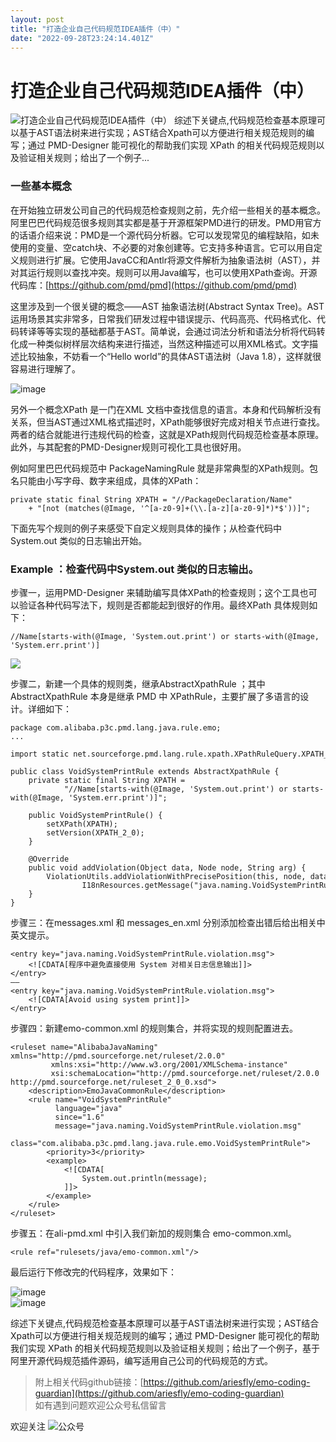 ```yaml
---
layout: post
title: "​打造企业自己代码规范IDEA插件（中）"
date: "2022-09-28T23:24:14.401Z"
---
```

​打造企业自己代码规范IDEA插件（中）
====================

![​打造企业自己代码规范IDEA插件（中）](https://img2022.cnblogs.com/blog/409098/202209/409098-20220928192030638-1528619311.png) 综述下关键点,代码规范检查基本原理可以基于AST语法树来进行实现；AST结合Xpath可以方便进行相关规范规则的编写；通过 PMD-Designer 能可视化的帮助我们实现 XPath 的相关代码规范规则以及验证相关规则；给出了一个例子...

### 一些基本概念

在开始独立研发公司自己的代码规范检查规则之前，先介绍一些相关的基本概念。阿里巴巴代码规范很多规则其实都是基于开源框架PMD进行的研发。PMD用官方的话语介绍来说：PMD是一个源代码分析器。它可以发现常见的编程缺陷，如未使用的变量、空catch块、不必要的对象创建等。它支持多种语言。它可以用自定义规则进行扩展。它使用JavaCC和Antlr将源文件解析为抽象语法树（AST），并对其运行规则以查找冲突。规则可以用Java编写，也可以使用XPath查询。开源代码库：[https://github.com/pmd/pmd](https://github.com/pmd/pmd)  
  
这里涉及到一个很关键的概念——AST 抽象语法树(Abstract Syntax Tree)。AST运用场景其实非常多，日常我们研发过程中错误提示、代码高亮、代码格式化、代码转译等等实现的基础都基于AST。简单说，会通过词法分析和语法分析将代码转化成一种类似树样层次结构来进行描述，当然这种描述可以用XML格式。文字描述比较抽象，不妨看一个“Hello world”的具体AST语法树（Java 1.8），这样就很容易进行理解了。  
  
![image](https://img2022.cnblogs.com/blog/409098/202209/409098-20220928190842561-1778782354.png)  
  
另外一个概念XPath 是一门在XML 文档中查找信息的语言。本身和代码解析没有关系，但当AST通过XML格式描述时，XPath能够很好完成对相关节点进行查找。两者的结合就能进行违规代码的检查，这就是XPath规则代码规范检查基本原理。此外，与其配套的PMD-Designer规则可视化工具也很好用。  
  
例如阿里巴巴代码规范中 PackageNamingRule 就是非常典型的XPath规则。包名只能由小写字母、数字来组成，具体的XPath：  

    private static final String XPATH = "//PackageDeclaration/Name"
        + "[not (matches(@Image, '^[a-z0-9]+(\\.[a-z][a-z0-9]*)*$'))]";
    

下面先写个规则的例子来感受下自定义规则具体的操作；从检查代码中System.out 类似的日志输出开始。  

### Example ：检查代码中System.out 类似的日志输出。

步骤一，运用PMD-Designer 来辅助编写具体XPath的检查规则；这个工具也可以验证各种代码写法下，规则是否都能起到很好的作用。最终XPath 具体规则如下：  

    //Name[starts-with(@Image, 'System.out.print') or starts-with(@Image, 'System.err.print')]
    

![](https://img2022.cnblogs.com/blog/409098/202209/409098-20220928192349703-1207154219.png)

步骤二，新建一个具体的规则类，继承AbstractXpathRule ；其中AbstractXpathRule 本身是继承 PMD 中 XPathRule，主要扩展了多语言的设计。详细如下：  

    package com.alibaba.p3c.pmd.lang.java.rule.emo;  
    ...
    
    import static net.sourceforge.pmd.lang.rule.xpath.XPathRuleQuery.XPATH_2_0;  
      
    public class VoidSystemPrintRule extends AbstractXpathRule {  
        private static final String XPATH =  
                "//Name[starts-with(@Image, 'System.out.print') or starts-with(@Image, 'System.err.print')]";  
      
        public VoidSystemPrintRule() {  
            setXPath(XPATH);  
            setVersion(XPATH_2_0);  
        }  
      
        @Override  
        public void addViolation(Object data, Node node, String arg) {  
            ViolationUtils.addViolationWithPrecisePosition(this, node, data,  
                    I18nResources.getMessage("java.naming.VoidSystemPrintRule.violation.msg", node.getImage()));  
        }  
    }  
    

步骤三：在messages.xml 和 messages\_en.xml 分别添加检查出错后给出相关中英文提示。  

    <entry key="java.naming.VoidSystemPrintRule.violation.msg">
        <![CDATA[程序中避免直接使用 System 对相关日志信息输出]]>
    </entry>
    ——
    <entry key="java.naming.VoidSystemPrintRule.violation.msg">
        <![CDATA[Avoid using system print]]>
    </entry>
    

步骤四：新建emo-common.xml 的规则集合，并将实现的规则配置进去。  

    <ruleset name="AlibabaJavaNaming" xmlns="http://pmd.sourceforge.net/ruleset/2.0.0"
             xmlns:xsi="http://www.w3.org/2001/XMLSchema-instance"
             xsi:schemaLocation="http://pmd.sourceforge.net/ruleset/2.0.0 http://pmd.sourceforge.net/ruleset_2_0_0.xsd">
        <description>EmoJavaCommonRule</description>
        <rule name="VoidSystemPrintRule"
              language="java"
              since="1.6"
              message="java.naming.VoidSystemPrintRule.violation.msg"
              class="com.alibaba.p3c.pmd.lang.java.rule.emo.VoidSystemPrintRule">
            <priority>3</priority>
            <example>
                <![CDATA[
                    System.out.println(message);
                ]]>
            </example>
        </rule>
    </ruleset>
    

步骤五：在ali-pmd.xml 中引入我们新加的规则集合 emo-common.xml。  

    <rule ref="rulesets/java/emo-common.xml"/>
    

最后运行下修改完的代码程序，效果如下：  
  
![image](https://img2022.cnblogs.com/blog/409098/202209/409098-20220928191651482-2135639304.png)  
![image](https://img2022.cnblogs.com/blog/409098/202209/409098-20220928191659958-1932007171.png)  
  
综述下关键点,代码规范检查基本原理可以基于AST语法树来进行实现；AST结合Xpath可以方便进行相关规范规则的编写；通过 PMD-Designer 能可视化的帮助我们实现 XPath 的相关代码规范规则以及验证相关规则；给出了一个例子，基于阿里开源代码规范插件源码，编写适用自己公司的代码规范的方式。  

> 附上相关代码github链接：[https://github.com/ariesfly/emo-coding-guardian](https://github.com/ariesfly/emo-coding-guardian)  
> 如有遇到问题欢迎公众号私信留言

欢迎关注 ![公众号](https://img2020.cnblogs.com/blog/409098/202005/409098-20200527102519738-1239199717.png)